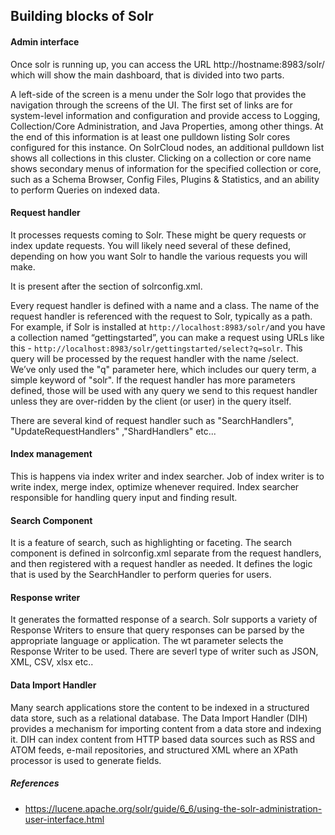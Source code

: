 ## Building blocks of Solr

#### Admin interface

Once solr is running up, you can access the URL http://hostname:8983/solr/ which will show the main dashboard, that is divided into two parts.

A left-side of the screen is a menu under the Solr logo that provides the navigation through the screens of the UI. The first set of links are for system-level information and configuration and provide access to Logging, Collection/Core Administration, and Java Properties, among other things. At the end of this information is at least one pulldown listing Solr cores configured for this instance. On SolrCloud nodes, an additional pulldown list shows all collections in this cluster. Clicking on a collection or core name shows secondary menus of information for the specified collection or core, such as a Schema Browser, Config Files, Plugins & Statistics, and an ability to perform Queries on indexed data.

#### Request handler

It processes requests coming to Solr. These might be query requests or index update requests. You will likely need several of these defined, depending on how you want Solr to handle the various requests you will make.

It is present after the <query> section of solrconfig.xml.

Every request handler is defined with a name and a class. The name of the request handler is referenced with the request to Solr, typically as a path. For example, if Solr is installed at ` http://localhost:8983/solr/ `and you have a collection named “gettingstarted”, you can make a request using URLs like this - `http://localhost:8983/solr/gettingstarted/select?q=solr`. This query will be processed by the request handler with the name /select. We’ve only used the "q" parameter here, which includes our query term, a simple keyword of "solr". If the request handler has more parameters defined, those will be used with any query we send to this request handler unless they are over-ridden by the client (or user) in the query itself.

There are several kind of request handler such as "SearchHandlers", "UpdateRequestHandlers" ,"ShardHandlers" etc...

#### Index management

This is happens via index writer and index searcher. Job of index writer is to write index, merge index, optimize whenever required. Index searcher responsible for handling query input and finding result.

#### Search Component

It is a feature of search, such as highlighting or faceting. The search component is defined in solrconfig.xml separate from the request handlers, and then registered with a request handler as needed. It defines the logic that is used by the SearchHandler to perform queries for users.

#### Response writer

It generates the formatted response of a search. Solr supports a variety of Response Writers to ensure that query responses can be parsed by the appropriate language or application. The wt parameter selects the Response Writer to be used. There are severl type of writer such as JSON, XML, CSV, xlsx etc..

#### Data Import Handler

Many search applications store the content to be indexed in a structured data store, such as a relational database. The Data Import Handler (DIH) provides a mechanism for importing content from a data store and indexing it. DIH can index content from HTTP based data sources such as RSS and ATOM feeds, e-mail repositories, and structured XML where an XPath processor is used to generate fields.


##### References

- https://lucene.apache.org/solr/guide/6_6/using-the-solr-administration-user-interface.html
